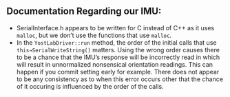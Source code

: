 ## Documentation Regarding our IMU:
* SerialInterface.h appears to be written for C instead of C++ as it uses `malloc`, but we don’t use the functions that use `malloc`.
* In the `YostLabDriver::run` method, the order of the initial calls that use `this→SerialWriteString()` matters. Using the wrong order causes there to be a chance that the IMU’s response will be incorrectly read in which will result in unnormalized nonsensical orientation readings. This can happen if you commit setting early for example. There does not appear to be any consistency as to when this error occurs other that the chance of it occuring is influenced by the order of the calls.
